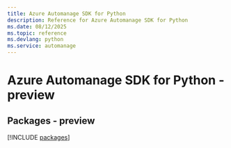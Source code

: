 ```yaml
---
title: Azure Automanage SDK for Python
description: Reference for Azure Automanage SDK for Python
ms.date: 08/12/2025
ms.topic: reference
ms.devlang: python
ms.service: automanage
---
```

# Azure Automanage SDK for Python - preview
## Packages - preview
[!INCLUDE [packages](automanage-index.md)]
